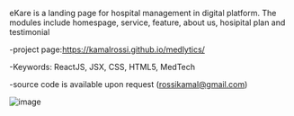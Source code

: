 eKare is a landing page for hospital management in digital platform. The modules include homespage, service, feature, about us, hosipital plan and testimonial

-project page:https://kamalrossi.github.io/medlytics/

-Keywords: ReactJS, JSX, CSS, HTML5, MedTech

-source code is available upon request (rossikamal@gmail.com)

![image](https://user-images.githubusercontent.com/14850405/176660085-20d01709-5687-45d4-8cbe-9f05d715bedd.png)

